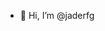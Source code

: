 - 👋 Hi, I’m @jaderfg


<!---
jaderfg/jaderfg is a ✨ special ✨ repository because its `README.md` (this file) appears on your GitHub profile.
You can click the Preview link to take a look at your changes.
--->
